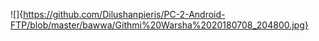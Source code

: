 ![]{https://github.com/Dilushanpieris/PC-2-Android-FTP/blob/master/bawwa/Githmi%20Warsha%2020180708_204800.jpg}
